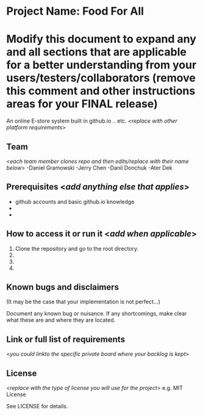 # Project Name: Food For All
# Modify this document to expand any and all sections that are applicable for a better understanding from your users/testers/collaborators (remove this comment and other instructions areas for your FINAL release)

An online E-store system built in github.io .. etc. <_replace with other platform requirements_>
  
## Team 
<_each team member clones repo and then edits/replace with their name below_>
-Daniel Gramowski
-Jerry Chen
-Danil Donchuk
-Ater Dek




## Prerequisites  <_add anything else that applies_>

- github accounts and basic github.io knowledge
-
-

## How to access it or run it  <_add when applicable_>

1. Clone the repository and go to the root directory.
2.  
3.  
4.  

## Known bugs and disclaimers
(It may be the case that your implementation is not perfect...)

Document any known bug or nuisance.
If any shortcomings, make clear what these are and where they are located.

## Link or full list of requirements
 <_you could linkto the specific private board where your backlog is kept_>





## License

<_replace with the type of license you will use for the project_> e.g. MIT License

See LICENSE for details.
